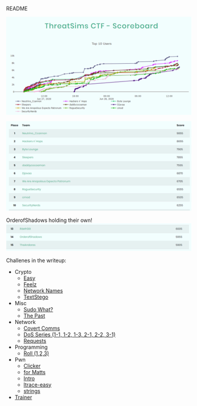 README

![a844bb132274d2b7af190e2eeebf1193.png](_resources/ff2193a0ef9742c8b2985bd267b99abf.png)

![92e0bc14e5710a7c32e9eab23f1cd06a.png](_resources/77846e07b7724becadd71d8aea3ac5d0.png)

OrderofShadows holding their own!
![3f6632915ea1a8696eb736852672f307.png](_resources/97286906be14475f9dce5d17c71ea5d2.png)

Challenes in the writeup:
- Crypto
	- [Easy](Crypto/Easy/)
	- [Feelz](Crypto/Feelz/)
	- [Network Names](Crypto/NetworkNames/)
	- [TextStego](Crypto/TextStego/)
- Misc
	- [Sudo What?](Misc/SudoWhat/)
	- [The Past](Misc/ThePast/)
- Network
	- [Covert Comms](Network/CovertComms/)
	- [DoS Series (1-1, 1-2, 1-3, 2-1, 2-2, 3-1)](Network/DoS_Series/)
	- [Requests](Network/Requests/)
- Programming
	- [Roll (1,2,3)](Programming/Rolls/)
- Pwn
	- [Clicker](Pwn/Clicker/)
	- [for Matts](Pwn/forMatts/)
	- [Intro](Pwn/Intro/)
	- [ltrace-easy](Pwn/ltrace-easy/)
	- [strings](Pwn/Strings/)
- [Trainer](Trainer/)
